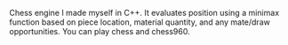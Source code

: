 Chess engine I made myself in C++.
It evaluates position using a minimax function based on piece location, material quantity, and any mate/draw opportunities.
You can play chess and chess960.
